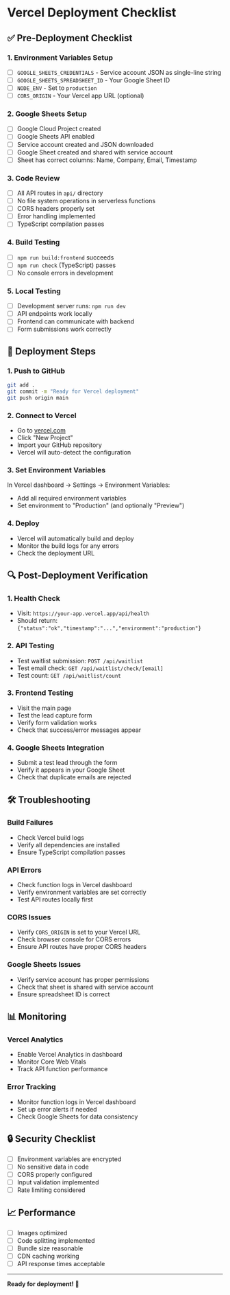 # Vercel Deployment Checklist

## ✅ Pre-Deployment Checklist

### 1. Environment Variables Setup
- [ ] `GOOGLE_SHEETS_CREDENTIALS` - Service account JSON as single-line string
- [ ] `GOOGLE_SHEETS_SPREADSHEET_ID` - Your Google Sheet ID
- [ ] `NODE_ENV` - Set to `production`
- [ ] `CORS_ORIGIN` - Your Vercel app URL (optional)

### 2. Google Sheets Setup
- [ ] Google Cloud Project created
- [ ] Google Sheets API enabled
- [ ] Service account created and JSON downloaded
- [ ] Google Sheet created and shared with service account
- [ ] Sheet has correct columns: Name, Company, Email, Timestamp

### 3. Code Review
- [ ] All API routes in `api/` directory
- [ ] No file system operations in serverless functions
- [ ] CORS headers properly set
- [ ] Error handling implemented
- [ ] TypeScript compilation passes

### 4. Build Testing
- [ ] `npm run build:frontend` succeeds
- [ ] `npm run check` (TypeScript) passes
- [ ] No console errors in development

### 5. Local Testing
- [ ] Development server runs: `npm run dev`
- [ ] API endpoints work locally
- [ ] Frontend can communicate with backend
- [ ] Form submissions work correctly

## 🚀 Deployment Steps

### 1. Push to GitHub
```bash
git add .
git commit -m "Ready for Vercel deployment"
git push origin main
```

### 2. Connect to Vercel
- Go to [vercel.com](https://vercel.com)
- Click "New Project"
- Import your GitHub repository
- Vercel will auto-detect the configuration

### 3. Set Environment Variables
In Vercel dashboard → Settings → Environment Variables:
- Add all required environment variables
- Set environment to "Production" (and optionally "Preview")

### 4. Deploy
- Vercel will automatically build and deploy
- Monitor the build logs for any errors
- Check the deployment URL

## 🔍 Post-Deployment Verification

### 1. Health Check
- Visit: `https://your-app.vercel.app/api/health`
- Should return: `{"status":"ok","timestamp":"...","environment":"production"}`

### 2. API Testing
- Test waitlist submission: `POST /api/waitlist`
- Test email check: `GET /api/waitlist/check/[email]`
- Test count: `GET /api/waitlist/count`

### 3. Frontend Testing
- Visit the main page
- Test the lead capture form
- Verify form validation works
- Check that success/error messages appear

### 4. Google Sheets Integration
- Submit a test lead through the form
- Verify it appears in your Google Sheet
- Check that duplicate emails are rejected

## 🛠️ Troubleshooting

### Build Failures
- Check Vercel build logs
- Verify all dependencies are installed
- Ensure TypeScript compilation passes

### API Errors
- Check function logs in Vercel dashboard
- Verify environment variables are set correctly
- Test API routes locally first

### CORS Issues
- Verify `CORS_ORIGIN` is set to your Vercel URL
- Check browser console for CORS errors
- Ensure API routes have proper CORS headers

### Google Sheets Issues
- Verify service account has proper permissions
- Check that sheet is shared with service account
- Ensure spreadsheet ID is correct

## 📊 Monitoring

### Vercel Analytics
- Enable Vercel Analytics in dashboard
- Monitor Core Web Vitals
- Track API function performance

### Error Tracking
- Monitor function logs in Vercel dashboard
- Set up error alerts if needed
- Check Google Sheets for data consistency

## 🔒 Security Checklist

- [ ] Environment variables are encrypted
- [ ] No sensitive data in code
- [ ] CORS properly configured
- [ ] Input validation implemented
- [ ] Rate limiting considered

## 📈 Performance

- [ ] Images optimized
- [ ] Code splitting implemented
- [ ] Bundle size reasonable
- [ ] CDN caching working
- [ ] API response times acceptable

---

**Ready for deployment! 🚀** 